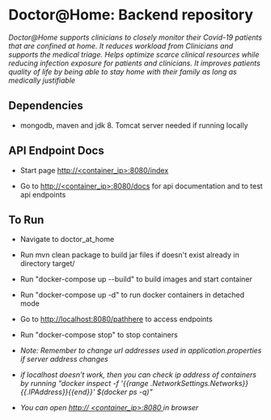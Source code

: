 # Doctor@Home: Backend repository

*Doctor@Home supports clinicians to closely monitor their Covid-19 patients that are confined at home.
It reduces workload from Clinicians and supports the medical triage. Helps optimize scarce clinical resources while reducing infection exposure for patients and clinicians. It improves patients quality of life by being able to stay home with their family as long as medically justifiable*

## Dependencies

* mongodb, maven and jdk 8. Tomcat server needed if running locally

## API Endpoint Docs

* Start page [http://<container_ip>:8080/index]()

* Go to [http://<container_ip>:8080/docs]() for api documentation and to test api endpoints

## To Run

* Navigate to doctor_at_home

* Run mvn clean package to build jar files if doesn't exist already in directory target/

* Run "docker-compose up --build" to build images and start container

* Run "docker-compose up -d" to run docker containers in detached mode

* Go to <http://localhost:8080/pathhere> to access endpoints

* Run "docker-compose stop" to stop containers

* *Note: Remember to change url addresses used in application.properties if server address changes*

* *if localhost doesn’t work, then you can check ip address of containers by running "docker inspect -f '{{range .NetworkSettings.Networks}}{{.IPAddress}}{{end}}' $(docker ps -q)"*

* *You can open [http:// <container_ip>:8080 ]() in browser*
